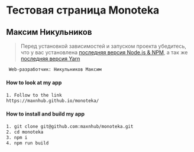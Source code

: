 
# Тестовая страница Monoteka

##  Максим Никульников

> Перед установкой зависимостей и запуском проекта убедитесь, что у вас установлена [последняя версия Node.js & NPM](https://nodejs.org/en/download/current/), а так же 
[последняя версия Yarn](https://yarnpkg.com/ru/docs/install)


```sh
 Web-разработчик: Никульников Максим

```

#### How to look at my app

```sh
1. Follow to the link
https://maxnhub.github.io/monoteka/


```

#### How to install and build my app

```sh
1. git clone git@github.com:maxnhub/monoteka.git
2. cd monoteka
3. npm i
4. npm run build
```